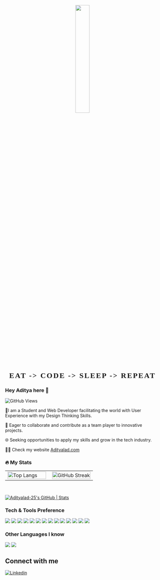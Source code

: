 <div id="header" align="center">
  <img src= "https://media.giphy.com/media/f3iwJFOVOwuy7K6FFw/giphy.gif" width="30%" height="30%"/>
  <p style="font-weight: bold; font-family: 'cursive'; font-size: 24px; text-transform: uppercase; letter-spacing: 3px;">EAT -&gt; CODE -&gt; SLEEP -&gt; REPEAT</p>

</div> 



### Hey Aditya here 👋    
![GitHub Views](https://komarev.com/ghpvc/?username=Adityalad-25&color=FAC151) 

 🔸I am a Student and Web Developer facilitating the world with User Experience with my Design Thinking Skills.

🚀 Eager to collaborate and contribute as a team player to innovative projects. 

🌐 Seeking opportunities to apply my skills and grow in the tech industry.


👨‍💻 Check my website <a href="https://adityalad-25.github.io/portfoliowebsite/" rel="nofollow">Adityalad.com</a>
<br/>
### 🔥 My Stats

<table style="width: 100%;">
  <tr>
    <td style="width: 50%; padding-right: 10px;">
      <a href="https://github.com/anuraghazra/github-readme-stats">
        <img src="https://github-readme-stats.vercel.app/api/top-langs/?username=Adityalad-25&layout=compact" alt="Top Langs" style="width: 100%; height: 100%;">
      </a>
    </td>
    <td style="width: 50%; padding-left: 10px;">
      <a href="https://git.io/streak-stats">
        <img src="https://github-readme-streak-stats.herokuapp.com/?user=Adityalad-25&theme=dark" alt="GitHub Streak" style="width: 100%; height: 100%;">
      </a>
    </td>
  </tr>
</table>


<br/>

[![Adityalad-25's GitHub | Stats](https://stats.quine.sh/Adityalad-25/github?theme=dark)](https://quine.sh?utm_source=widgets&utm_campaign=Adityalad-25)


### Tech & Tools Preference

<img src = "https://img.shields.io/badge/-HTML5-E34F26?style=flat&logo=html5&logoColor=white"> <img src = "https://img.shields.io/badge/-CSS3-1572B6?style=flat&logo=css3&logoColor=white">
<img src="https://img.shields.io/badge/-Bootstrap-563D7C?style=flat&logo=bootstrap&logoColor=white">
<img src="https://img.shields.io/badge/-JavaScript-eed718?style=flat&logo=javascript&logoColor=ffffff">
<img src="https://img.shields.io/badge/-Sass-cc6699?style=flat&logo=sass&logoColor=ffffff">
<img src="https://img.shields.io/badge/-React-000000?style=flat&logo=react&logoColor=00c8ff">
<img src="https://img.shields.io/badge/-MongoDB-4DB33D?style=flat&logo=mongodb&logoColor=FFFFFF">
<img src="https://img.shields.io/badge/-MySQL-F29111?style=flat&logo=mysql&logoColor=FFFFFF">
<img src="https://img.shields.io/badge/-Express.js-787878?style=flat">
<img src="https://img.shields.io/badge/-Node.js-3C873A?style=flat&logo=Node.js&logoColor=white">
<img src="https://img.shields.io/badge/-Firebase-FFA611?style=flat&logo=firebase&logoColor=FFFFFF">
<img src="http://img.shields.io/badge/-Git-F1502F?style=flat&logo=git&logoColor=FFFFFF">
<img src="http://img.shields.io/badge/-Github-000000?style=flat&logo=github&logoColor=FFFFFF">
<img src="http://img.shields.io/badge/-VS%20Code-007ACC?style=flat&logo=visual%20studio%20code&logoColor=white">
### Other Languages I know
<img src="http://img.shields.io/badge/-Java-F89820?style=flat&logo=java&logoColor=white"> <img src="https://img.shields.io/badge/-C%20&%20C++-659ad2?style=flat&logo=c%2B%2B&logoColor=ffffff">

## Connect with me 

<a href="https://www.linkedin.com/in/aditya-lad-609586226/" rel="nofollow"><img src="https://camo.githubusercontent.com/74a807e4aa69d08242b3ef7798489efdc58fb37ce48fecade91a8ca64c62e583/68747470733a2f2f696d672e736869656c64732e696f2f62616467652f4c696e6b6564696e2d2532422d626c75653f7374796c653d736f6369616c266c6f676f3d6c696e6b6564696e" alt="Linkedin" data-canonical-src="https://img.shields.io/badge/Linkedin-%2B-blue?style=social&amp;logo=linkedin" style="max-width: 100%;"></a>
